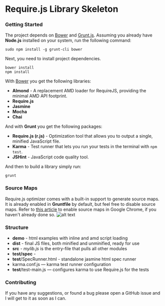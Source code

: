Require.js Library Skeleton
===========================

### Getting Started
The project depends on [Bower](https://github.com/bower/bower) and [Grunt.js](http://gruntjs.com). Assuming
you already have **Node.js** installed on your system, run the following command:

```
sudo npm install -g grunt-cli bower
```

Next, you need to install project dependencies. 
```
bower install
npm install
```

With [Bower](https://github.com/bower/bower) you get the following libraries:
- **Almond** - A replacement AMD loader for RequireJS, providing the minimal AMD API footprint.
- **Require.js**
- **Jasmine**
- **Mocha** 
- **Chai**

And with **Grunt** you get the following packages:
- **Require.js (r.js)** - Optimization tool that allows you to output a single, minified JavaScript file. 
- **Karma** - Test runner that lets you run your tests in the terminal with `npm test`.
- **JSHint** - JavaScript code quality tool.

And then to build a library simply run:
```
grunt
```

### Source Maps
Require.js optimizer comes with a built-in support to generate source maps. It is already enabled in **Gruntfile**
by default, but feel free to disable source maps. Refer to [this article](https://developers.google.com/chrome-developer-tools/docs/javascript-debugging#source-maps)
to enable source maps in Google Chrome, if you haven't already done so.
![alt text](https://lh6.googleusercontent.com/-_IhjVi3fN2A/UoB47nFh94I/AAAAAAAADgA/z6LHmjyqvbA/s2560/Screenshot+2013-11-11+01.15.12.png)



### Structure

- **demo** - html examples with inline and amd script loading
- **dist** - final JS files, both minified and unminified, ready for use
- **src** - *mylib.js* is the entry-file that pulls all other modules
- **test/spec** -
- **test**/SpecRunner.html - standalone jasmine html spec runner
- karma.conf.js — karma test runner configuration
- **test**/test-main.js — configures karma to use Require.js for the tests

### Contributing
If you have any suggestions, or found a bug please open a GitHub issue and I will
get to it as soon as I can.

